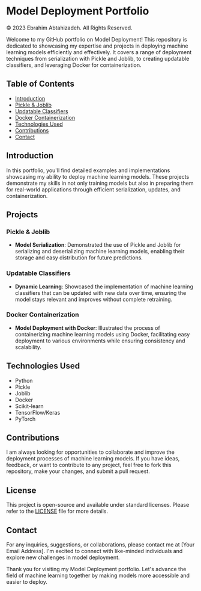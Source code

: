 # Model Deployment Portfolio

© 2023 Ebrahim Abtahizadeh. All Rights Reserved.

Welcome to my GitHub portfolio on Model Deployment! This repository is dedicated to showcasing my expertise and projects in deploying machine learning models efficiently and effectively. It covers a range of deployment techniques from serialization with Pickle and Joblib, to creating updatable classifiers, and leveraging Docker for containerization.

## Table of Contents

- [Introduction](#introduction)
- [Pickle & Joblib](#pickle--joblib)
- [Updatable Classifiers](#updatable-classifiers)
- [Docker Containerization](#docker-containerization)
- [Technologies Used](#technologies-used)
- [Contributions](#contributions)
- [Contact](#contact)

## Introduction

In this portfolio, you'll find detailed examples and implementations showcasing my ability to deploy machine learning models. These projects demonstrate my skills in not only training models but also in preparing them for real-world applications through efficient serialization, updates, and containerization.

## Projects

### Pickle & Joblib

- **Model Serialization**: Demonstrated the use of Pickle and Joblib for serializing and deserializing machine learning models, enabling their storage and easy distribution for future predictions.

### Updatable Classifiers

- **Dynamic Learning**: Showcased the implementation of machine learning classifiers that can be updated with new data over time, ensuring the model stays relevant and improves without complete retraining.

### Docker Containerization

- **Model Deployment with Docker**: Illustrated the process of containerizing machine learning models using Docker, facilitating easy deployment to various environments while ensuring consistency and scalability.

## Technologies Used

- Python
- Pickle
- Joblib
- Docker
- Scikit-learn
- TensorFlow/Keras
- PyTorch

## Contributions

I am always looking for opportunities to collaborate and improve the deployment processes of machine learning models. If you have ideas, feedback, or want to contribute to any project, feel free to fork this repository, make your changes, and submit a pull request.

## License
This project is open-source and available under standard licenses. Please refer to the [LICENSE](LICENSE) file for more details.

## Contact

For any inquiries, suggestions, or collaborations, please contact me at [Your Email Address]. I'm excited to connect with like-minded individuals and explore new challenges in model deployment.

Thank you for visiting my Model Deployment portfolio. Let's advance the field of machine learning together by making models more accessible and easier to deploy.

